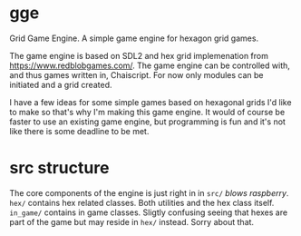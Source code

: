 # gge
Grid Game Engine. A simple game engine for hexagon grid games.

The game engine is based on SDL2 and hex grid implemenation from https://www.redblobgames.com/.
The game engine can be controlled with, and thus games written in, Chaiscript. 
For now only modules can be initiated and a grid created. 

I have a few ideas for some simple games based on hexagonal grids I'd like to make so that's why I'm making this game engine. 
It would of course be faster to use an existing game engine, but programming is fun and it's not like there is some deadline to be met. 

# src structure
The core components of the engine is just right in in `src/` *blows raspberry*.
`hex/` contains hex related classes. Both utilities and the hex class itself.
`in_game/` contains in game classes. Sligtly confusing seeing that hexes are part of the game but may reside in `hex/` instead. Sorry about that.
